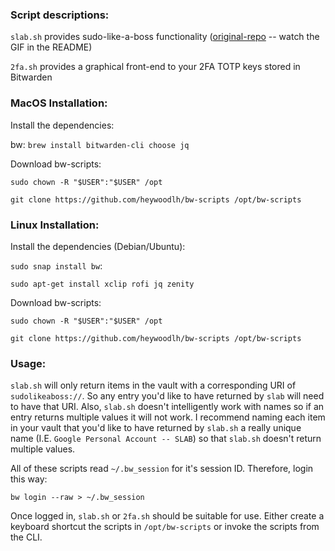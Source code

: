 ### Script descriptions:

`slab.sh` provides sudo-like-a-boss functionality ([original-repo](https://github.com/ravenac95/sudolikeaboss) -- watch the GIF in the README)

`2fa.sh` provides a graphical front-end to your 2FA TOTP keys stored in Bitwarden


### MacOS Installation:

Install the dependencies:

bw: `brew install bitwarden-cli choose jq`


Download bw-scripts:

`sudo chown -R "$USER":"$USER" /opt`

`git clone https://github.com/heywoodlh/bw-scripts /opt/bw-scripts`



### Linux Installation:

Install the dependencies (Debian/Ubuntu): 

`sudo snap install bw`:

`sudo apt-get install xclip rofi jq zenity`


Download bw-scripts:

`sudo chown -R "$USER":"$USER" /opt`

`git clone https://github.com/heywoodlh/bw-scripts /opt/bw-scripts`



### Usage:

`slab.sh` will only return items in the vault with a corresponding URI of `sudolikeaboss://`. So any entry you'd like to have returned by `slab` will need to have that URI. Also, `slab.sh` doesn't intelligently work with names so if an entry returns multiple values it will not work. I recommend naming each item in your vault that you'd like to have returned by `slab.sh` a really unique name (I.E. `Google Personal Account -- SLAB`) so that `slab.sh` doesn't return multiple values.

All of these scripts read `~/.bw_session` for it's session ID. Therefore, login this way:

`bw login --raw > ~/.bw_session`


Once logged in, `slab.sh` or `2fa.sh` should be suitable for use. Either create a keyboard shortcut the scripts in `/opt/bw-scripts` or invoke the scripts from the CLI.
